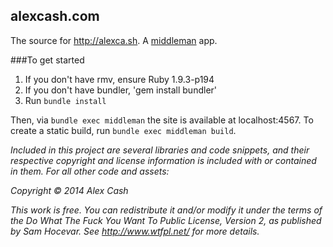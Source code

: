 ## alexcash.com

The source for http://alexca.sh. A [middleman](http://middlemanapp.com/)
app.

###To get started

1. If you don't have rmv, ensure Ruby 1.9.3-p194
2. If you don't have bundler, 'gem install bundler'
2. Run `bundle install`


Then, via `bundle exec middleman` the site is available at localhost:4567. To
create a static build, run `bundle exec middleman build`.



_Included in this project are several libraries and code snippets, and their_
_respective copyright and license information is included with or contained in_
_them. For all other code and assets:_

_Copyright © 2014 Alex Cash_

_This work is free. You can redistribute it and/or modify it under the terms of_
_the Do What The Fuck You Want To Public License, Version 2, as published by_
_Sam Hocevar. See http://www.wtfpl.net/ for more details._

